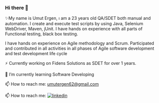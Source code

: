 ### Hi there 👋
✨My name is Umut Ergen, ı am a 23 years old QA/SDET both manual and automation. I create and execute test scripts by using Java, Selenium WebDriver, Maven, jUnit. I have hands on experience with all parts of Functional testing, black box testing.

I have hands on experience on Agile methodology and Scrum. Participated and contributed in all activities in all phases of Agile software development and test development life cycle

⚡ Currently working on Fidens Solutions as SDET for over 1 years.

🌱 I’m currently learning Software Developing

📫 How to reach me: umutergen62@gmail.com

📫 How to reach me: [![linkedin](https://img.shields.io/badge/Linkedin-000000?style=for-the-badge&logo=Linkedin&logoColor=white)](https://linkedin.com/in/umut-ergen-477422256/)
<!--
**UmutErgenn/UmutErgenn** is a ✨ _special_ ✨ repository because its `README.md` (this file) appears on your GitHub profile.

Here are some ideas to get you started:

- 🔭 I’m currently working on Fidens Solutions
- 🌱 I’m currently learning Software Developing
- 👯 I’m looking to collaborate on ...
- 🤔 I’m looking for help with ...
- 💬 Ask me about ...
- 📫 How to reach me: ...
- 😄 Pronouns: ...
- ⚡ Fun fact: ...
-->
